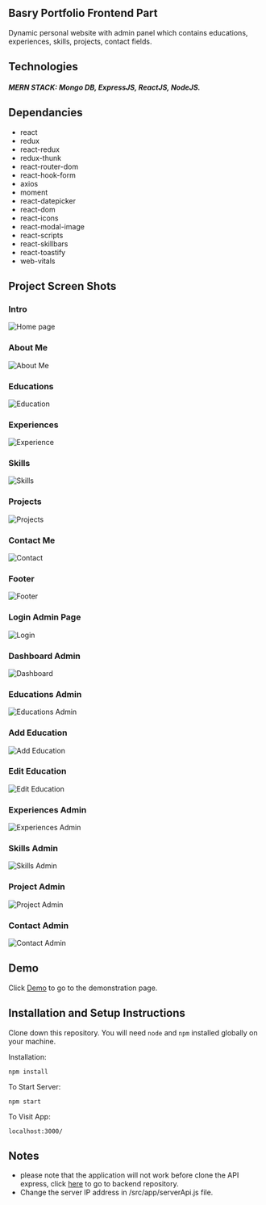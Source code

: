 ## Basry Portfolio Frontend Part

Dynamic personal website with admin panel which contains educations, experiences, skills, projects, contact fields.
## Technologies
##### MERN STACK: Mongo DB, ExpressJS, ReactJS, NodeJS.

## Dependancies
 * react
 * redux
 * react-redux
 * redux-thunk
 * react-router-dom
 * react-hook-form
 * axios
 * moment
 * react-datepicker
 * react-dom
 * react-icons
 * react-modal-image
 * react-scripts
 * react-skillbars
 * react-toastify
 * web-vitals
 

## Project Screen Shots
### Intro
![Home page](readmeResources/home.PNG)
### About Me
![About Me](readmeResources/aboutme.PNG)
### Educations
![Education](readmeResources/education.PNG)
### Experiences
![Experience](readmeResources/experience.PNG)
### Skills
![Skills](readmeResources/skills.PNG)
### Projects
![Projects](readmeResources/projects.PNG)
### Contact Me
![Contact](readmeResources/contact.PNG)
### Footer
![Footer](readmeResources/footer.PNG)
### Login Admin Page
![Login](readmeResources/adminlogin.PNG)
### Dashboard Admin
![Dashboard](readmeResources/adminDashboead.PNG)
### Educations Admin
![Educations Admin](readmeResources/educationAdmin.PNG)
### Add Education
![Add Education](readmeResources/addEducation.PNG)
### Edit Education
![Edit Education](readmeResources/editEdication.PNG)
### Experiences Admin
![Experiences Admin](readmeResources/experienceAdmin.PNG)
### Skills Admin
![Skills Admin](readmeResources/skilsAdmin.PNG)
### Project Admin
![Project Admin](readmeResources/projectAdmin.PNG)
### Contact Admin
![Contact Admin](readmeResources/contactAdmin.PNG)
 

## Demo
Click [Demo](https://basry.herokuapp.com/) to go to the demonstration page.

## Installation and Setup Instructions

Clone down this repository. You will need `node` and `npm` installed globally on your machine.  

Installation:

`npm install`  


To Start Server:

`npm start`  

To Visit App:

`localhost:3000/` 

## Notes
* please note that the application will not work before clone the API express, click [here](https://github.com/oussamabasry/portfolio-backend) to go to backend repository.
* Change the server IP address in /src/app/serverApi.js  file.

